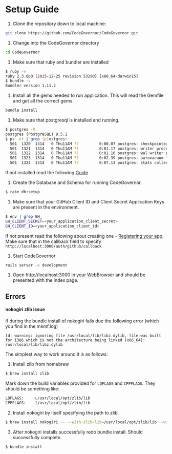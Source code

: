 # Setup Guide
1. Clone the repository down to local machine:
  ```sh
  git clone https://github.com/CodeGovernor/CodeGovernor.git
  ```

1. Change into the CodeGovernor directory
  ```sh
  cd CodeGovernor
  ```

1. Make sure that ruby and bundler are installed
  ```sh
  $ ruby -v
  ruby 2.3.0p0 (2015-12-25 revision 53290) [x86_64-darwin15]
  $ bundle -v
  Bundler version 1.11.2
  ```

1. Install all the gems needed to run application. This will read the Gemfile and get all the correct gems.
  ```sh
  bundle install
  ```

1. Make sure that postgresql is installed and running.
  ```sh
  $ postgres -V
  postgres (PostgreSQL) 9.5.1
  $ ps -ef | grep [p]ostgres:
    501  1320  1314   0 Thu11AM ??         0:00.07 postgres: checkpointer process       
    501  1321  1314   0 Thu11AM ??         0:01.17 postgres: writer process       
    501  1322  1314   0 Thu11AM ??         0:01.16 postgres: wal writer process       
    501  1323  1314   0 Thu11AM ??         0:02.39 postgres: autovacuum launcher process       
    501  1324  1314   0 Thu11AM ??         0:07.13 postgres: stats collector process
  ```
If not installed read the following [Guide](https://www.codefellows.org/blog/three-battle-tested-ways-to-install-postgresql#macosx)

1. Create the Database and Schema for running CodeGovernor.
  ```sh
  $ rake db:setup
  ```

1. Make sure that your GitHub Client ID and Client Secret Application Keys are present in the environment.
  ```sh
  $ env | grep GH_
  GH_CLIENT_SECRET=<your_application_client_secret>
  GH_CLIENT_ID=<your_application_client_id>
  ```
If not present read the following about creating one - [Registering your app](https://developer.github.com/guides/basics-of-authentication/#registering-your-app).  
Make sure that in the callback field to specify `http://localhost:3000/auth/github/callback`

1. Start CodeGovernor
  ```sh
  rails server -e development
  ```

1. Open http://localhost:3000 in your WebBrowser and should be presented with the index page.

## Errors
#### nokogiri zlib issue
If during the bundle install of nokogiri fails due the following error (which you find in the mkmf.log)
```
ld: warning: ignoring file /usr/local/lib/libz.dylib, file was built for i386 which is not the architecture being linked (x86_64): /usr/local/lib/libz.dylib
```
The simplest way to work around it is as follows:

1. Install zlib from homebrew
  ```sh
  $ brew install zlib
  ```
Mark down the build variables provided for `LDFLAGS` and `CPPFLAGS`. They should be something like:  
  ```sh
  LDFLAGS:    -L/usr/local/opt/zlib/lib
  CPPFLAGS:   -I/usr/local/opt/zlib/lib
  ```

2. Install nokogiri by itself specifying the path to zlib.
  ```sh
  $ brew install nokogiri -- --with-zlib-lib=/usr/local/opt/zlib/lib --with-zlib-include=/usr/local/opt/zlib/lib
  ```

3. After nokogiri installs successfully redo bundle install. Should successfully complete.
  ```sh
  $ bundle install
  ```
